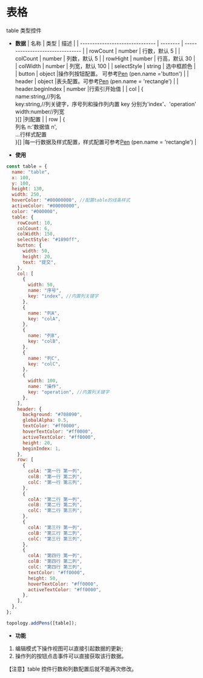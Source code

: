 # 表格

table 类型控件

- **数据**
  | 名称 | 类型 | 描述 |
  | ------------------------------- | -------- | -------------------------------- |
  | rowCount | number | 行数，默认 5 |
  | colCount | number | 列数，默认 5 |
  | rowHight | number | 行高，默认 30 |
  | colWidth | number | 列宽，默认 100 |
  | selectStyle | string | 选中框颜色 |
  | button | object |操作列按钮配置。 可参考[Pen](/api/pen) \(pen.name ='button'\) |
  | header | object |表头配置。可参考[Pen](/api/pen) \(pen.name = 'rectangle'\) |
  | header.beginIndex | number |行索引开始值 |
  | col | {<br/> name:string,//列名 <br/>key:string,//列关键字，序号列和操作列内置 key 分别为'index'、'operation' <br/>width:number//列宽 <br/>}[] |列配置 |
  | row | { <br/> 列名 n:'数据值 n', <br/> ...行样式配置<br/> }[] |每一行数据及样式配置，样式配置可参考[Pen](/api/pen) \(pen.name = 'rectangle'\) |

- **使用**

```js
const table = {
  name: "table",
  x: 100,
  y: 100,
  height: 130,
  width: 250,
  hoverColor: "#00000000", //配置table的线条样式
  activeColor: "#00000000",
  color: "#000000",
  table: {
    rowCount: 10,
    colCount: 6,
    colWidth: 150,
    selectStyle: "#1890ff",
    button: {
      width: 50,
      height: 20,
      text: "提交",
    },
    col: [
      {
        width: 50,
        name: "序号",
        key: "index", //内置列关键字
      },
      {
        name: "列A",
        key: "colA",
      },
      {
        name: "列B",
        key: "colB",
      },
      {
        name: "列C",
        key: "colC",
      },
      {
        width: 100,
        name: "操作",
        key: "operation", //内置列关键字
      },
    ],
    header: {
      background: "#708090",
      globalAlpha: 0.5,
      textColor: "#ff0000",
      hoverTextColor: "#ff0000",
      activeTextColor: "#ff0000",
      height: 20,
      beginIndex: 1,
    },
    row: [
      {
        colA: "第一行 第一列",
        colB: "第一行 第二列",
        colC: "第一行 第三列",
      },
      {
        colA: "第二行 第一列",
        colB: "第二行 第二列",
        colC: "第二行 第三列",
      },
      {
        colA: "第三行 第一列",
        colB: "第三行 第二列",
        colC: "第三行 第三列",
      },
      {
        colA: "第四行 第一列",
        colB: "第四行 第二列",
        colC: "第四行 第三列",
        textColor: "#ff0000",
        height: 50,
        hoverTextColor: "#ff0000",
        activeTextColor: "#ff0000",
      },
    ],
  },
};

topology.addPens([table]);
```

- **功能**

1. 编辑模式下操作视图可以直接引起数据的更新;
2. 操作列的按钮点击事件可以直接获取该行数据。

【注意】table 控件行数和列数配置后就不能再次修改。
